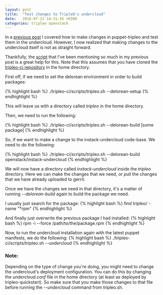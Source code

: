 ```yaml
---
layout: post
title:  "Test changes to TripleO's undercloud"
date:   2016-07-21 14:31:35 +0300
categories: tripleo openstack
---
```

In a [previous post][post] I covered how to make changes in puppet-tripleo and
test them in the undercloud. However, I now realized that making changes to the
undercloud itself is not as straight forward.

Thankfully, the [script][tripleo-sh] that I've been mentioning so much in my
previous post is a great help for this. Note that this assumes that you have
cloned the [tripleo-ci repository][tripleo-ci] in the home directory.

First off, if we need to set the delorean environment in order to build
packages:

{% highlight bash %}
./tripleo-ci/scripts/tripleo.sh --delorean-setup
{% endhighlight %}

This will leave us with a directory called _tripleo_ in the home directory.

Then, we need to run the following:

{% highlight bash %}
./tripleo-ci/scripts/tripleo.sh --delorean-build [some package]
{% endhighlight %}

So, if we want to make a change to the instack-undercloud code-base. We need to
do the following:

{% highlight bash %}
./tripleo-ci/scripts/tripleo.sh --delorean-build openstack/instack-undercloud
{% endhighlight %}

We will now have a directory called _instack-undercloud_ inside the _tripleo_
directory. Here we can make the changes that we need, or pull the changes that
we have already uploaded to gerrit.

Once we have the changes we need in that directory, it's a matter of running
_--delorean-build_ again to build the package we need.

I usually just search for the package:
{% highlight bash %}
find tripleo/ -name "*rpm"
{% endhighlight %}

And finally just overwrite the previous package I had installed:
{% highlight bash %}
rpm -i --force /path/to/the/package.rpm
{% endhighlight %}

Now, to run the undercloud installation again with the latest puppet manifests,
we do the following:
{% highlight bash %}
./tripleo-ci/scripts/tripleo.sh --undercloud
{% endhighlight %}

### Note:

Depending on the type of change you're doing, you might need to change the
undercloud's deployment configuration. You can do this by changing the
_undercloud.conf_ file in the home directory (at least as deployed by
tripleo-quickstart). So make sure that you make those changes to that file
before running the _--undercloud_ command from tripleo.sh.

[post]: http://jaormx.github.io/2016/testing-puppet-tripleo-changes-for-the-undercloud/ 
[tripleo-sh]: https://github.com/openstack-infra/tripleo-ci/blob/master/scripts/tripleo.sh
[tripleo-ci]: https://github.com/openstack-infra/tripleo-ci
